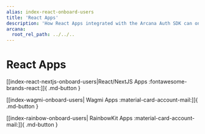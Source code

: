 ```yaml
---
alias: index-react-onboard-users
title: 'React Apps'
description: 'How React Apps integrated with the Arcana Auth SDK can onboard users via plug-and-play or custom login UI options.'
arcana:
  root_rel_path: ../../..
---
```


# React Apps

[[index-react-nextjs-onboard-users|React/NextJS Apps :fontawesome-brands-react:]]{ .md-button }

[[index-wagmi-onboard-users| Wagmi Apps :material-card-account-mail:]]{ .md-button }

[[index-rainbow-onboard-users| RainbowKit Apps :material-card-account-mail:]]{ .md-button }